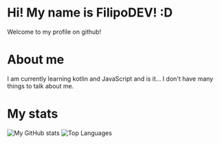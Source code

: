 # Hi! My name is FilipoDEV! :D
Welcome to my profile on github!
# About me
I am currently learning kotlin and JavaScript and is it... I don't have many things to talk about me.
# My stats
![My GitHub stats](https://github-readme-stats.vercel.app/api?username=FilipoDEV&show_icons=true&theme=tokyonight)
![Top Languages](https://github-readme-stats.vercel.app/api/top-langs/?username=FilipoDEV&layout=compact&theme=tokyonight)
